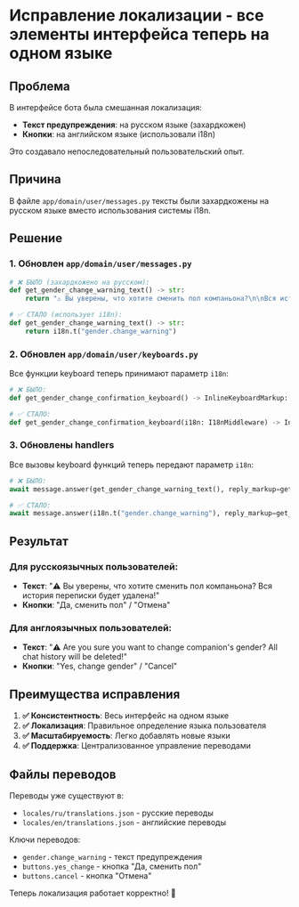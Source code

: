 # Исправление локализации - все элементы интерфейса теперь на одном языке

## Проблема
В интерфейсе бота была смешанная локализация:
- **Текст предупреждения**: на русском языке (захардкожен)
- **Кнопки**: на английском языке (использовали i18n)

Это создавало непоследовательный пользовательский опыт.

## Причина
В файле `app/domain/user/messages.py` тексты были захардкожены на русском языке вместо использования системы i18n.

## Решение

### 1. Обновлен `app/domain/user/messages.py`
```python
# ❌ БЫЛО (захардкожено на русском):
def get_gender_change_warning_text() -> str:
    return "⚠️ Вы уверены, что хотите сменить пол компаньона?\n\nВся история переписки будет удалена!"

# ✅ СТАЛО (использует i18n):
def get_gender_change_warning_text() -> str:
    return i18n.t("gender.change_warning")
```

### 2. Обновлен `app/domain/user/keyboards.py`
Все функции keyboard теперь принимают параметр `i18n`:
```python
# ❌ БЫЛО:
def get_gender_change_confirmation_keyboard() -> InlineKeyboardMarkup:

# ✅ СТАЛО:
def get_gender_change_confirmation_keyboard(i18n: I18nMiddleware) -> InlineKeyboardMarkup:
```

### 3. Обновлены handlers
Все вызовы keyboard функций теперь передают параметр `i18n`:
```python
# ❌ БЫЛО:
await message.answer(get_gender_change_warning_text(), reply_markup=get_gender_change_confirmation_keyboard())

# ✅ СТАЛО:
await message.answer(i18n.t("gender.change_warning"), reply_markup=get_gender_change_confirmation_keyboard(i18n))
```

## Результат

### Для русскоязычных пользователей:
- **Текст**: "⚠️ Вы уверены, что хотите сменить пол компаньона? Вся история переписки будет удалена!"
- **Кнопки**: "Да, сменить пол" / "Отмена"

### Для англоязычных пользователей:
- **Текст**: "⚠️ Are you sure you want to change companion's gender? All chat history will be deleted!"
- **Кнопки**: "Yes, change gender" / "Cancel"

## Преимущества исправления

1. **✅ Консистентность**: Весь интерфейс на одном языке
2. **✅ Локализация**: Правильное определение языка пользователя
3. **✅ Масштабируемость**: Легко добавлять новые языки
4. **✅ Поддержка**: Централизованное управление переводами

## Файлы переводов

Переводы уже существуют в:
- `locales/ru/translations.json` - русские переводы
- `locales/en/translations.json` - английские переводы

Ключи переводов:
- `gender.change_warning` - текст предупреждения
- `buttons.yes_change` - кнопка "Да, сменить пол"
- `buttons.cancel` - кнопка "Отмена"

Теперь локализация работает корректно! 🎉
